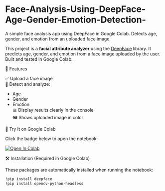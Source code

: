 # Face-Analysis-Using-DeepFace-Age-Gender-Emotion-Detection-
A simple face analysis app using DeepFace in Google Colab. Detects age, gender, and emotion from an uploaded face image.

This project is a **facial attribute analyzer** using the [DeepFace](https://github.com/serengil/deepface) library. It predicts age, gender, and emotion from a face image uploaded by the user. Built and tested in Google Colab.

📸 Features

✅ Upload a face image  
🧠 Detect and analyze:  
- Age  
- Gender  
- Emotion  
📊 Display results clearly in the console  
🖼️ Shows uploaded image in color

🚀 Try It on Google Colab

Click the badge below to open the notebook:

[![Open In Colab](https://colab.research.google.com/assets/colab-badge.svg)](https://colab.research.google.com/)

🛠️ Installation (Required in Google Colab)

These packages are automatically installed when running the notebook:

```bash
!pip install deepface
!pip install opencv-python-headless

